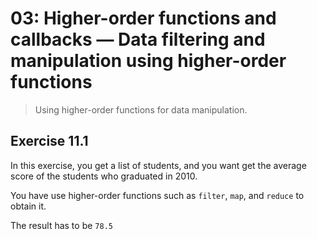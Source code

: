 # 03: Higher-order functions and callbacks &mdash; Data filtering and manipulation using higher-order functions
> Using higher-order functions for data manipulation.

## Exercise 11.1

In this exercise, you get a list of students, and you want get the average score of the students who graduated in 2010.

You have use higher-order functions such as `filter`, `map`, and `reduce` to obtain it.

The result has to be `78.5`